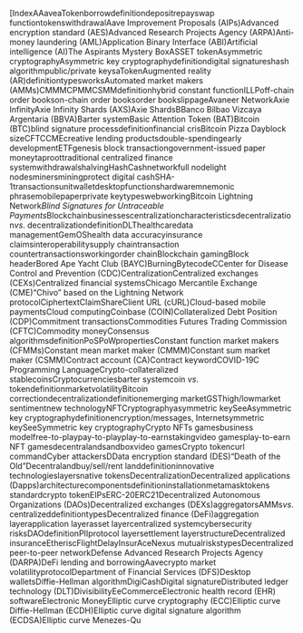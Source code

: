 [IndexAAaveaTokenborrowdefinitiondepositrepayswap functiontokenswithdrawalAave Improvement Proposals (AIPs)Advanced encryption standard (AES)Advanced Research Projects Agency (ARPA)Anti-money laundering (AML)Application Binary Interface (ABI)Artificial intelligence (AI)The Aspirants Mystery BoxASSET tokenAsymmetric cryptographyAsymmetric key cryptographydefinitiondigital signatureshash algorithmpublic/private keysaTokenAugmented reality (AR)definitiontypesworksAutomated market makers (AMMs)CMMMCPMMCSMMdefinitionhybrid constant functionILLPoff-chain order bookson-chain order booksorder bookslippageAvaneer NetworkAxie InfinityAxie Infinity Shards (AXS)Axie ShardsBBanco Bilbao Vizcaya Argentaria (BBVA)Barter systemBasic Attention Token (BAT)Bitcoin (BTC)blind signature processdefinitionfinancial crisBitcoin Pizza Dayblock sizeCFTCCMEcreative lending productsdouble-spendingearly developmentETFgenesis block transactiongovernment-issued paper moneytaproottraditional centralized finance systemwithdrawalshalvingHashCashnetworkfull nodelight nodesminersminingprotect digital cashSHA-1transactionsunitwalletdesktopfunctionshardwaremnemonic phrasemobilepaperprivate keytypeswebworkingBitcoin Lightning Network*Blind Signatures for Untraceable Payments*Blockchainbusinessescentralizationcharacteristicsdecentralization*vs*. decentralizationdefinitionDLThealthcaredata managementGemOShealth data accuracyinsurance claimsinteroperabilitysupply chaintransaction countertransactionsworkingorder chainBlockchain gamingBlock headerBored Ape Yacht Club (BAYC)BurningBytecodeCCenter for Disease Control and Prevention (CDC)CentralizationCentralized exchanges (CEXs)Centralized financial systemsChicago Mercantile Exchange (CME)“Chivo” based on the Lightning Network protocolCiphertextClaimShareClient URL (cURL)Cloud-based mobile paymentsCloud computingCoinbase (COIN)Collateralized Debt Position (CDP)Commitment transactionsCommodities Futures Trading Commission (CFTC)Commodity moneyConsensus algorithmsdefinitionPoSPoWpropertiesConstant function market makers (CFMMs)Constant mean market maker (CMMM)Constant sum market maker (CSMM)Contract account (CA)Contract keywordCOVID-19C Programming LanguageCrypto-collateralized stablecoinsCryptocurrenciesbarter systemcoin *vs*. tokendefinitionmarketvolatilityBitcoin correctiondecentralizationdefinitionemerging marketGSThigh/lowmarket sentimentnew technologyNFTCryptographyasymmetric keySeeAsymmetric key cryptographydefinitionencryption/messages, Internetsymmetric keySeeSymmetric key cryptographyCrypto NFTs gamesbusiness modelfree-to-playpay-to-playplay-to-earnstakingvideo gamesplay-to-earn NFT gamesdecentralandsandboxvideo gamesCrypto tokencurl commandCyber attackersDData encryption standard (DES)“Death of the Old”Decentralandbuy/sell/rent landdefinitioninnovative technologieslayersnative tokensDecentralizationDecentralized applications (Dapps)architecturecomponentsdefinitioninstallationmetamasktokens standardcrypto tokenEIPsERC-20ERC21Decentralized Autonomous Organizations (DAOs)Decentralized exchanges (DEXs)aggregatorsAMMs*vs*. centralizeddefinitiontypesDecentralized finance (DeFi)aggregation layerapplication layerasset layercentralized systemcybersecurity risksDAOdefinitionPIIprotocol layersettlement layerstructureDecentralized insuranceEtheriscFlightDelayInsurAceNexus mutualriskstypesDecentralized peer-to-peer networkDefense Advanced Research Projects Agency (DARPA)DeFi lending and borrowingAavecrypto market volatilityprotocolDepartment of Financial Services (DFS)Desktop walletsDiffie-Hellman algorithmDigiCashDigital signatureDistributed ledger technology (DLT)DivisibilityEeCommerceElectronic health record (EHR) softwareElectronic MoneyElliptic curve cryptography (ECC)Elliptic curve Diffie-Hellman (ECDH)Elliptic curve digital signature algorithm (ECDSA)Elliptic curve Menezes-Qu
